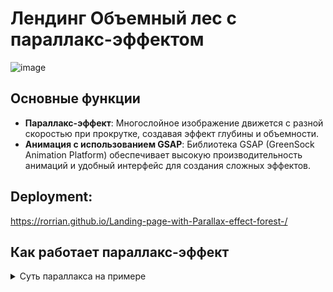# Лендинг Объемный лес с параллакс-эффектом

![image](https://github.com/user-attachments/assets/d31f5d84-46e5-4575-be8f-f1d511beba4a)

## Основные функции
- **Параллакс-эффект**: Многослойное изображение движется с разной скоростью при прокрутке, создавая эффект глубины и объемности.
- **Анимация с использованием GSAP**: Библиотека GSAP (GreenSock Animation Platform) обеспечивает высокую производительность анимаций и удобный интерфейс для создания сложных эффектов.

## Deployment:  
https://rorrian.github.io/Landing-page-with-Parallax-effect-forest-/

## Как работает параллакс-эффект
<details>
 <summary> Суть параллакса на примере  </summary>
 
 Есть общий div со слоями. В нем есть 3 слоя:  
 1. **Дальний слой**: цельная исходная картинка.
 2. **Средний слой**: часть исходного изображения.
 3. **Передний слой**: небольшая часть исходного изображения.
    
 Все слои позиционируются абсолютно относительно общего контейнера.  
 
 Мы считываем кол-во пикселей из JS и передаем это значение в CSS(добавляем значение px в стили тега <html> с помощью созданной переменной --scrollTop).
 
 Используем свойство transform для смещения по оси Y каждого слоя. Но смещаем на разные значения:  
 
 Для 1 дальнего слоя мы замедляем реальную скорость скролла в 2 раза = указываем значение в px, на кот. нужно сдвинуть вверх слой, меньше в 2 раза, чем то на кот. была прокручена страница. Каждый следующий слой замедляем еще сильнее.
</details>
